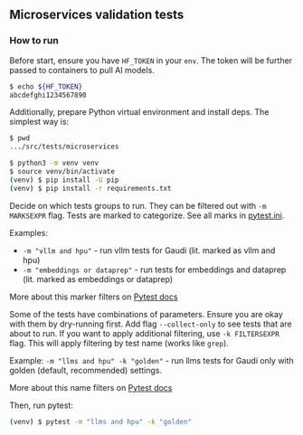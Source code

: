 ## Microservices validation tests

### How to run

Before start, ensure you have `HF_TOKEN` in your `env`. The token will be further passed to containers
to pull AI models.
```bash
$ echo ${HF_TOKEN}
abcdefghi1234567890 
```

Additionally, prepare Python virtual environment and install deps. The simplest way is:
```bash
$ pwd
.../src/tests/microservices

$ python3 -m venv venv
$ source venv/bin/activate
(venv) $ pip install -U pip
(venv) $ pip install -r requirements.txt
```

Decide on which tests groups to run. They can be filtered out with `-m MARKSEXPR` flag. Tests are marked to categorize.
See all marks in [pytest.ini](../pytest.ini).

Examples:
- `-m "vllm and hpu"` - run vllm tests for Gaudi (lit. marked as vllm and hpu)
- `-m "embeddings or dataprep"` - run tests for embeddings and dataprep (lit. marked as embeddings or dataprep)

More about this marker filters on [Pytest docs](https://docs.pytest.org/en/stable/example/markers.html#marking-test-functions-and-selecting-them-for-a-run)

Some of the tests have combinations of parameters. Ensure you are okay with them by dry-running first.
Add flag `--collect-only` to see tests that are about to run.
If you want to apply additional filtering, use `-k FILTERSEXPR` flag. This will apply filtering by test name (works like `grep`).

Example:
`-m "llms and hpu" -k "golden"` - run llms tests for Gaudi only with golden (default, recommended) settings.

More about this name filters on [Pytest docs](https://docs.pytest.org/en/stable/example/markers.html#using-k-expr-to-select-tests-based-on-their-name)

Then, run pytest:
```bash
(venv) $ pytest -m "llms and hpu" -k "golden"
```
